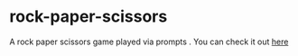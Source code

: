 # rock-paper-scissors
A rock paper scissors game played via prompts . You can check it out [here](https://wadedacoder.github.io/rock-paper-scissors/)
